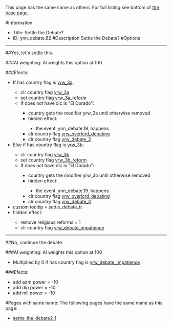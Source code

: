 This page has the same name as others. For full listing see bottom of [the base page](settle_the.md).

#Information
 - Title: Settle the Debate?
 - ID: ynn_debate.62
#Description
Settle the Debate?
#Options

___
##Yes, let's settle this.

###AI weighting:
AI weights this option at 100


###Efects:<ul><li>If has country flag is [yrw_3a](../flags/yrw_3a.md):</li><ul><li>clr country flag [yrw_3a](../flags/yrw_3a.md)</li><li>set country flag [yrw_3a_reform](../flags/yrw_3a_reform.md)</li><li>If does not have dlc is "El Dorado":</li><ul><li>country gets the modifier yrw_3a until otherwise removed</li><li>hidden effect:</li><ul><li>the event ˻ynn_debate.19˼ happens</li></ul><li>clr country flag [yrw_overlord_debating](../flags/yrw_overlord_debating.md)</li><li>clr country flag [yrw_debate_3](../flags/yrw_debate_3.md)</li></ul></ul><li>Else if has country flag is [yrw_3b](../flags/yrw_3b.md):</li><ul><li>clr country flag [yrw_3b](../flags/yrw_3b.md)</li><li>set country flag [yrw_3b_reform](../flags/yrw_3b_reform.md)</li><li>If does not have dlc is "El Dorado":</li><ul><li>country gets the modifier yrw_3b until otherwise removed</li><li>hidden effect:</li><ul><li>the event ˻ynn_debate.19˼ happens</li></ul><li>clr country flag [yrw_overlord_debating](../flags/yrw_overlord_debating.md)</li><li>clr country flag [yrw_debate_3](../flags/yrw_debate_3.md)</li></ul></ul><li>custom tooltip = settle_debate_tt</li><li>hidden effect:</li><ul><li>remove religious reforms = 1</li><li>clr country flag [yrw_debate_impatience](../flags/yrw_debate_impatience.md)</li></ul></ul>

___
##No, continue the debate.

###AI weighting:
AI weights this option at 100
 - Multiplied by 0 if has country flag is [yrw_debate_impatience](../flags/yrw_debate_impatience.md)


###Efects:<ul><li>add adm power = -10</li><li>add dip power = -10</li><li>add mil power = -10</li></ul>


#Pages with same name:
The following pages have the same name as this page:
 - [settle_the_debate2_1](settle_the_debate2_1.md)
